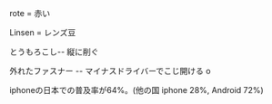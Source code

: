 
rote = 赤い

Linsen = レンズ豆

とうもろこし-- 縦に削ぐ

外れたファスナー -- マイナスドライバーでこじ開ける
o

iphoneの日本での普及率が64%。(他の国 iphone 28%, Android 72%)
